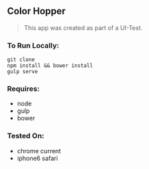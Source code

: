 ## Color Hopper

> This app was created as part of a UI-Test.

### To Run Locally: 

    git clone
    npm install && bower install
    gulp serve
    
### Requires:

- node
- gulp
- bower


### Tested On:

- chrome current
- iphone6 safari 